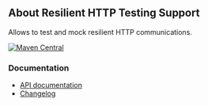 ## About Resilient HTTP Testing Support

Allows to test and mock resilient HTTP communications.

[![Maven Central](https://maven-badges.herokuapp.com/maven-central/io.wcm.caravan/io.wcm.caravan.testing.http/badge.svg)](https://maven-badges.herokuapp.com/maven-central/io.wcm.caravan/io.wcm.caravan.testing.http)


### Documentation

* [API documentation][apidocs]
* [Changelog][changelog]


[apidocs]: apidocs/
[changelog]: changes-report.html

